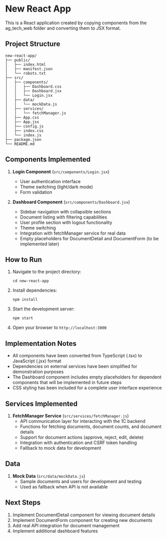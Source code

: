 # New React App

This is a React application created by copying components from the ag_tech_web folder and converting them to JSX format.

## Project Structure

```
new-react-app/
├── public/
│   ├── index.html
│   ├── manifest.json
│   └── robots.txt
├── src/
│   ├── components/
│   │   ├── Dashboard.css
│   │   ├── Dashboard.jsx
│   │   └── Login.jsx
│   ├── data/
│   │   └── mockData.js
│   ├── services/
│   │   └── fetchManager.js
│   ├── App.css
│   ├── App.jsx
│   ├── config.js
│   ├── index.css
│   └── index.js
├── package.json
└── README.md
```

## Components Implemented

1. **Login Component** (`src/components/Login.jsx`)
   - User authentication interface
   - Theme switching (light/dark mode)
   - Form validation

2. **Dashboard Component** (`src/components/Dashboard.jsx`)
   - Sidebar navigation with collapsible sections
   - Document listing with filtering capabilities
   - User profile section with logout functionality
   - Theme switching
   - Integration with fetchManager service for real data
   - Empty placeholders for DocumentDetail and DocumentForm (to be implemented later)

## How to Run

1. Navigate to the project directory:
   ```
   cd new-react-app
   ```

2. Install dependencies:
   ```
   npm install
   ```

3. Start the development server:
   ```
   npm start
   ```

4. Open your browser to `http://localhost:3000`

## Implementation Notes

- All components have been converted from TypeScript (.tsx) to JavaScript (.jsx) format
- Dependencies on external services have been simplified for demonstration purposes
- The Dashboard component includes empty placeholders for dependent components that will be implemented in future steps
- CSS styling has been included for a complete user interface experience

## Services Implemented

1. **FetchManager Service** (`src/services/fetchManager.js`)
   - API communication layer for interacting with the 1C backend
   - Functions for fetching documents, document counts, and document details
   - Support for document actions (approve, reject, edit, delete)
   - Integration with authentication and CSRF token handling
   - Fallback to mock data for development

## Data

1. **Mock Data** (`src/data/mockData.js`)
   - Sample documents and users for development and testing
   - Used as fallback when API is not available

## Next Steps

1. Implement DocumentDetail component for viewing document details
2. Implement DocumentForm component for creating new documents
3. Add real API integration for document management
4. Implement additional dashboard features